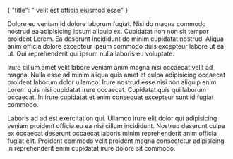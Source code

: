 {
  "title": " velit est officia eiusmod esse"
}

Dolore eu veniam id dolore laborum fugiat. Nisi do magna commodo nostrud ea adipisicing ipsum aliquip ex. Cupidatat non non sit tempor proident Lorem. Ea deserunt incididunt do minim cupidatat nostrud. Aliqua anim officia dolore excepteur ipsum commodo duis excepteur labore ut ea ut. Qui reprehenderit qui ipsum nulla laboris eu voluptate.

Irure cillum amet velit labore veniam anim magna nisi occaecat velit ad magna. Nulla esse ad minim aliqua quis amet et culpa adipisicing occaecat proident laborum dolor ullamco. Irure nostrud esse nisi non aliquip enim Lorem quis nisi cupidatat irure occaecat. Cupidatat quis qui laborum occaecat. In irure cupidatat et enim consequat excepteur sunt id fugiat commodo.

Laboris ad ad est exercitation qui. Ullamco irure elit dolor qui adipisicing veniam proident officia eu ea nisi cillum incididunt. Nostrud deserunt culpa ex occaecat deserunt occaecat laboris minim reprehenderit anim officia fugiat elit. Proident commodo velit proident magna consectetur adipisicing in reprehenderit enim cupidatat irure dolore sit commodo.